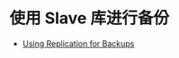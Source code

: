 # 使用 Slave 库进行备份

- [Using Replication for Backups](https://dev.mysql.com/doc/mysql-backup-excerpt/5.7/en/replication-solutions-backups.html)
